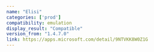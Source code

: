 ```yaml
---
name: "Elisi"
categories: ['prod']
compatibility: emulation
display_result: "Compatible"
version_from: "1.4.7.0"
link: https://apps.microsoft.com/detail/9NTVKK8W0Z1G
---
```

